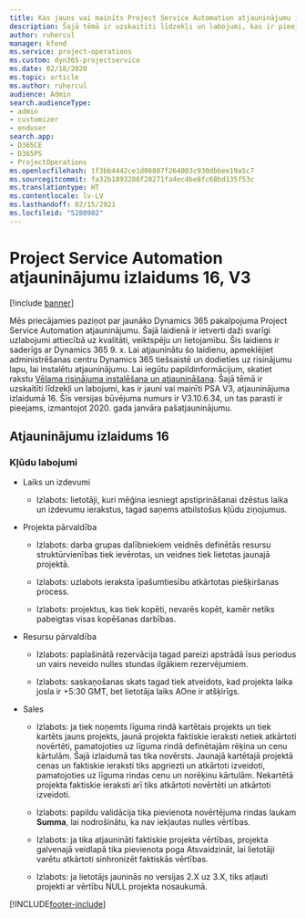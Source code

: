 ```yaml
---
title: Kas jauns vai mainīts Project Service Automation atjauninājumu izlaidumā 16, V3
description: Šajā tēmā ir uzskaitīti līdzekļi un labojumi, kas ir pieejami Project Service Automation atjauninājumu izlaidumā 16, V3.
author: ruhercul
manager: kfend
ms.service: project-operations
ms.custom: dyn365-projectservice
ms.date: 02/18/2020
ms.topic: article
ms.author: ruhercul
audience: Admin
search.audienceType:
- admin
- customizer
- enduser
search.app:
- D365CE
- D365PS
- ProjectOperations
ms.openlocfilehash: 1f3bb4442ce1d06807f264003c930dbbee19a5c7
ms.sourcegitcommit: fa32b1893286f20271fa4ec4be8fc68bd135f53c
ms.translationtype: HT
ms.contentlocale: lv-LV
ms.lasthandoff: 02/15/2021
ms.locfileid: "5280902"
---
```

# <a name="project-service-automation-update-release-16-v3"></a>Project Service Automation atjauninājumu izlaidums 16, V3

[!include [banner](../includes/psa-now-project-operations.md)]

Mēs priecājamies paziņot par jaunāko Dynamics 365 pakalpojuma Project Service Automation atjauninājumu. Šajā laidienā ir ietverti daži svarīgi uzlabojumi attiecībā uz kvalitāti, veiktspēju un lietojamību.  Šis laidiens ir saderīgs ar Dynamics 365 9. x. Lai atjauninātu šo laidienu, apmeklējiet administrēšanas centru Dynamics 365 tiešsaistē un dodieties uz risinājumu lapu, lai instalētu atjauninājumu. Lai iegūtu papildinformācijum, skatiet rakstu [Vēlama risinājuma instalēšana un atjaunināšana](https://docs.microsoft.com/dynamics365/project-service/upgrade-psa-home-page).
Šajā tēmā ir uzskaitīti līdzekļi un labojumi, kas ir jauni vai mainīti PSA V3, atjauninājuma izlaidumā 16. Šīs versijas būvējuma numurs ir V3.10.6.34, un tas parasti ir pieejams, izmantojot 2020. gada janvāra pašatjauninājumu.


## <a name="update-release-16"></a>Atjauninājumu izlaidums 16

### <a name="bug-fixes"></a>Kļūdu labojumi

-   Laiks un izdevumi

    -   Izlabots: lietotāji, kuri mēģina iesniegt apstiprināšanai dzēstus laika un izdevumu ierakstus, tagad saņems atbilstošus kļūdu ziņojumus.

-   Projekta pārvaldība

    -   Izlabots: darba grupas dalībniekiem veidnēs definētās resursu struktūrvienības tiek ievērotas, un veidnes tiek lietotas jaunajā projektā.

    -   Izlabots: uzlabots ieraksta īpašumtiesību atkārtotas piešķiršanas process.

    -   Izlabots: projektus, kas tiek kopēti, nevarēs kopēt, kamēr netiks pabeigtas visas kopēšanas darbības.

-   Resursu pārvaldība

    -   Izlabots: paplašinātā rezervācija tagad pareizi apstrādā īsus periodus un vairs neveido nulles stundas ilgākiem rezervējumiem.

    -   Izlabots: saskaņošanas skats tagad tiek atveidots, kad projekta laika josla ir +5:30 GMT, bet lietotāja laiks AOne ir atšķirīgs.

-   Sales

    -   Izlabots: ja tiek noņemts līguma rindā kartētais projekts un tiek kartēts jauns projekts, jaunā projekta faktiskie ieraksti netiek atkārtoti novērtēti, pamatojoties uz līguma rindā definētajām rēķina un cenu kārtulām. Šajā izlaidumā tas tika novērsts. Jaunajā kartētajā projektā cenas un faktiskie ieraksti tiks apgriezti un atkārtoti izveidoti, pamatojoties uz līguma rindas cenu un norēķinu kārtulām. Nekartētā projekta faktiskie ieraksti arī tiks atkārtoti novērtēti un atkārtoti izveidoti.

    -   Izlabots: papildu validācija tika pievienota novērtējuma rindas laukam **Summa**, lai nodrošinātu, ka nav iekļautas nulles vērtības.

    -   Izlabots: ja tika atjaunināti faktiskie projekta vērtības, projekta galvenajā veidlapā tika pievienota poga Atsvaidzināt, lai lietotāji varētu atkārtoti sinhronizēt faktiskās vērtības.

    -   Izlabots: ja lietotājs jauninās no versijas 2.X uz 3.X, tiks atļauti projekti ar vērtību NULL projekta nosaukumā.



[!INCLUDE[footer-include](../includes/footer-banner.md)]